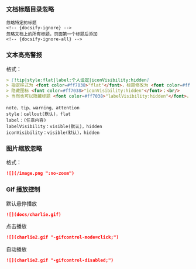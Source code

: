 ### 文档标题目录忽略
    忽略特定的标题
    <!-- {docsify-ignore} --> 
    忽略文档上的所有标题，页面第一个标题后添加
    <!-- {docsify-ignore-all} --> 

### 文本高亮警报
  格式：
  ```markdown
  > [!tip|style:flat|label:个人设定|iconVisibility:hidden]
  > 指定样式为 <font color=#ff7038>"flat"</font>，标题修改为 <font color=#ff7038>“个人设定”</font>；<br/>
  > 隐藏图标 <font color=#ff7038>"iconVisibility:hidden"</font>；<br/>
  > 当然也可以隐藏标题 <font color=#ff7038>"labelVisibility:hidden"</font>，**甚至两个都隐藏。**
  ```
    note、tip、warning、attention
    style：callout(默认)，flat
    label：(任意内容)
    labelVisibility：visible(默认)，hidden
    iconVisibility：visible(默认)，hidden

### 图片缩放忽略
  格式：
  ```markdown
  ![](/image.png ":no-zoom")
  ```

### Gif 播放控制 
  默认悬停播放
  ```markdown
  ![](docs/charlie.gif)
  ```
  点击播放
  ```markdown
  ![](charlie2.gif "-gifcontrol-mode=click;")
  ```
  自动播放
  ```markdown
  ![](charlie2.gif "-gifcontrol-disabled;")
  ```



